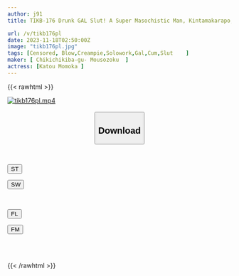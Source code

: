 ```yaml
---
author: j91
title: TIKB-176 Drunk GAL Slut! A Super Masochistic Man, Kintamakarapo, Drinks Cum Until Morning! Sato's?

url: /v/tikb176pl
date: 2023-11-18T02:50:00Z
image: "tikb176pl.jpg"
tags: [Censored, Blow,Creampie,Solowork,Gal,Cum,Slut	]
maker: [ Chikichikiba-gu- Mousozoku  ]
actress: [Katou Momoka ]
---
```



{{< rawhtml >}}

<div class="video" data-videoid="vKoJMV8J2XF4dy8">
    <a href="javascript:;">
        <img src="/v/tikb176pl/tikb176pl.jpg" width="WIDTH" height="HEIGHT" alt="tikb176pl.mp4" loading="lazy">
    </a>
</div>

<script type="text/javascript" src="https://j91.asia/asset/on-demand-st.js"></script>

<br>
  <link rel="stylesheet" href="https://j91.asia/asset/bs5.css">
  
  <center>
  <button class="btn btn-primary" type="button" data-bs-toggle="collapse" data-bs-target=".multi-collapse" aria-expanded="false" aria-controls="multiCollapseExample1 multiCollapseExample2"><h2>Download</h2></button></center>
</p>
<div class="row">
  <div class="col">
    <div class="collapse multi-collapse" id="multiCollapseExample1">
      <div class="card card-body">
	      	      <br>
<div class="buttons">  
<p><a href="https://streamtape.to/v/vKoJMV8J2XF4dy8" target="_blank"><button class="btn-hover color-3"><i class="fa fa-download"></i> ST</button></a></p>
<p><a href="https://sfastwish.com/3ergd2bxbp56" target="_blank"><button class="btn-hover color-2"><i class="fa fa-download"></i> SW</button></a></p></div>
    </div>
  </div>
</div>
  <div class="col">
    <div class="collapse multi-collapse" id="multiCollapseExample2">
      <div class="card card-body">
	      <br>
<div class="buttons">
<p><a href="javascript:;" target="_blank"><button class="btn-hover color-9"><i class="fa fa-download"></i> FL</button></a></p>
<p><a href="javascript:;" target="_blank"><button class="btn-hover color-8"><i class="fa fa-download"></i> FM</button></a></p></div>
<br><br>
      </div>
    </div>
  </div>
</div>

{{< /rawhtml >}}
